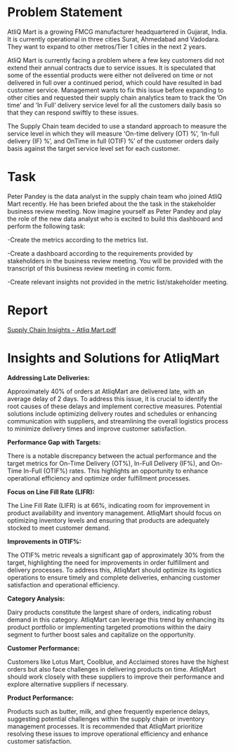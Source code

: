 # Problem Statement

 AtliQ Mart is a growing FMCG manufacturer headquartered in Gujarat, India. It is currently operational in three cities Surat, Ahmedabad and Vadodara. They want to expand to other metros/Tier 1 cities in the next 2 years.

AtliQ Mart is currently facing a problem where a few key customers did not extend their annual contracts due to service issues. It is speculated that some of the essential products were either not delivered on time or not delivered in full over a continued period, which could have resulted in bad customer service. Management wants to fix this issue before expanding to other cities and requested their supply chain analytics team to track the ’On time’ and ‘In Full’ delivery service level for all the customers daily basis so that they can respond swiftly to these issues.

The Supply Chain team decided to use a standard approach to measure the service level in which they will measure ‘On-time delivery (OT) %’, ‘In-full delivery (IF) %’, and OnTime in full (OTIF) %’ of the customer orders daily basis against the target service level set for each customer.



# Task

Peter Pandey is the data analyst in the supply chain team who joined AtliQ Mart recently. He has been briefed about the the task in the stakeholder business review meeting. Now imagine yourself as Peter Pandey and play the role of the new data analyst who is excited to build this dashboard and perform the following task:

-Create the metrics according to the metrics list.

-Create a dashboard according to the requirements provided by stakeholders in the business review meeting. You will be provided with the transcript of this business review meeting in comic form.

-Create relevant insights not provided in the metric list/stakeholder meeting.

# Report
[Supply Chain Insights - Atliq Mart.pdf](https://github.com/user-attachments/files/17927232/Supply.Chain.Insights.-.Atliq.Mart.pdf)

# Insights and Solutions for AtliqMart

**Addressing Late Deliveries:**

Approximately 40% of orders at AtliqMart are delivered late, with an average delay of 2 days. To address this issue, it is crucial to identify the root causes of these delays and implement corrective measures. Potential solutions include optimizing delivery routes and schedules or enhancing communication with suppliers, and streamlining the overall logistics process to minimize delivery times and improve customer satisfaction.


**Performance Gap with Targets:** 

There is a notable discrepancy between the actual performance and the target metrics for On-Time Delivery (OT%), In-Full Delivery (IF%), and On-Time In-Full (OTIF%) rates. This highlights an opportunity to enhance operational efficiency and optimize order fulfillment processes.


**Focus on Line Fill Rate (LIFR):**

The Line Fill Rate (LIFR) is at 66%, indicating room for improvement in product availability and inventory management. AtliqMart should focus on optimizing inventory levels and ensuring that products are adequately stocked to meet customer demand.


**Improvements in OTIF%:**

The OTIF% metric reveals a significant gap of approximately 30% from the target, highlighting the need for improvements in order fulfillment and delivery processes. To address this, AtliqMart should optimize its logistics operations to ensure timely and complete deliveries, enhancing customer satisfaction and operational efficiency.


**Category Analysis:**

 Dairy products constitute the largest share of orders, indicating robust demand in this category. AtliqMart can leverage this trend by enhancing its product portfolio or implementing targeted promotions within the dairy segment to further boost sales and capitalize on the opportunity.


**Customer Performance:**

Customers like Lotus Mart, Coolblue, and Acclaimed stores have the highest orders but also face challenges in delivering products on time. AtliqMart should work closely with these suppliers to improve their performance and explore alternative suppliers if necessary.


**Product Performance:**

Products such as butter, milk, and ghee frequently experience delays, suggesting potential challenges within the supply chain or inventory management processes. It is recommended that AtliqMart prioritize resolving these issues to improve operational efficiency and enhance customer satisfaction.

